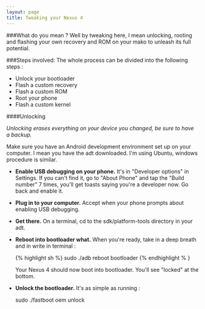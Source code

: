 ```yaml
---
layout: page
title: Tweaking your Nexus 4
---
```


###What do you mean ? 
Well by tweaking here, I mean unlocking, rooting and flashing your own recovery and ROM on your mako to unleash its full potential. 

###Steps involved:
The whole process can be divided into the following steps :
* Unlock your bootloader
* Flash a custom recovery 
* Flash a custom ROM 
* Root your phone 
* Flash a custom kernel 

####Unlocking

_Unlocking erases everything on your device you changed, be sure to have a backup._

Make sure you have an Android development environment set up on your computer. I mean you have the adt downloaded. I'm using Ubuntu, windows procedure is similar. 

* __Enable USB debugging on your phone.__ It's in "Developer options" in Settings. If you can't find it, go to "About Phone" and tap the "Build number" 7 times, you'll get toasts saying you're a developer now. Go back and enable it. 

* __Plug in to your computer.__ Accept when your phone prompts about enabling USB debugging. 

* __Get there.__ On a terminal, cd to the sdk/platform-tools directory in your adt. 

* __Reboot into bootloader what.__ When you're ready, take in a deep breath and in write in terminal :

	{% highlight sh %}
	sudo ./adb reboot bootloader
	{% endhighlight % }

	Your Nexus 4 should now boot into bootloader. You'll see "locked" at the bottom.

* __Unlock the bootloader.__ It's as simple as running :

	sudo ./fastboot oem unlock
